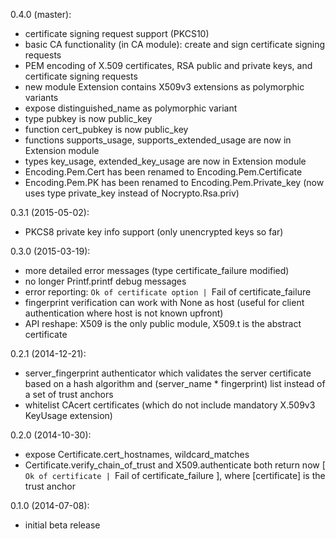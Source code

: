 0.4.0 (master):
* certificate signing request support (PKCS10)
* basic CA functionality (in CA module): create and sign certificate signing requests
* PEM encoding of X.509 certificates, RSA public and private keys, and certificate signing requests
* new module Extension contains X509v3 extensions as polymorphic variants
* expose distinguished_name as polymorphic variant
* type pubkey is now public_key
* function cert_pubkey is now public_key
* functions supports_usage, supports_extended_usage are now in Extension module
* types key_usage, extended_key_usage are now in Extension module
* Encoding.Pem.Cert has been renamed to Encoding.Pem.Certificate
* Encoding.Pem.PK has been renamed to Encoding.Pem.Private_key (now uses type private_key instead of Nocrypto.Rsa.priv)

0.3.1 (2015-05-02):
* PKCS8 private key info support (only unencrypted keys so far)

0.3.0 (2015-03-19):
* more detailed error messages (type certificate_failure modified)
* no longer Printf.printf debug messages
* error reporting: `Ok of certificate option | `Fail of certificate_failure
* fingerprint verification can work with None as host (useful for client authentication where host is not known upfront)
* API reshape: X509 is the only public module, X509.t is the abstract certificate

0.2.1 (2014-12-21):
* server_fingerprint authenticator which validates the server certificate based on a hash algorithm and (server_name * fingerprint) list instead of a set of trust anchors
* whitelist CAcert certificates (which do not include mandatory X.509v3 KeyUsage extension)

0.2.0 (2014-10-30):
* expose Certificate.cert_hostnames, wildcard_matches
* Certificate.verify_chain_of_trust and X509.authenticate both return now
  [ `Ok of certificate | `Fail of certificate_failure ], where [certificate] is the trust anchor

0.1.0 (2014-07-08):
* initial beta release
